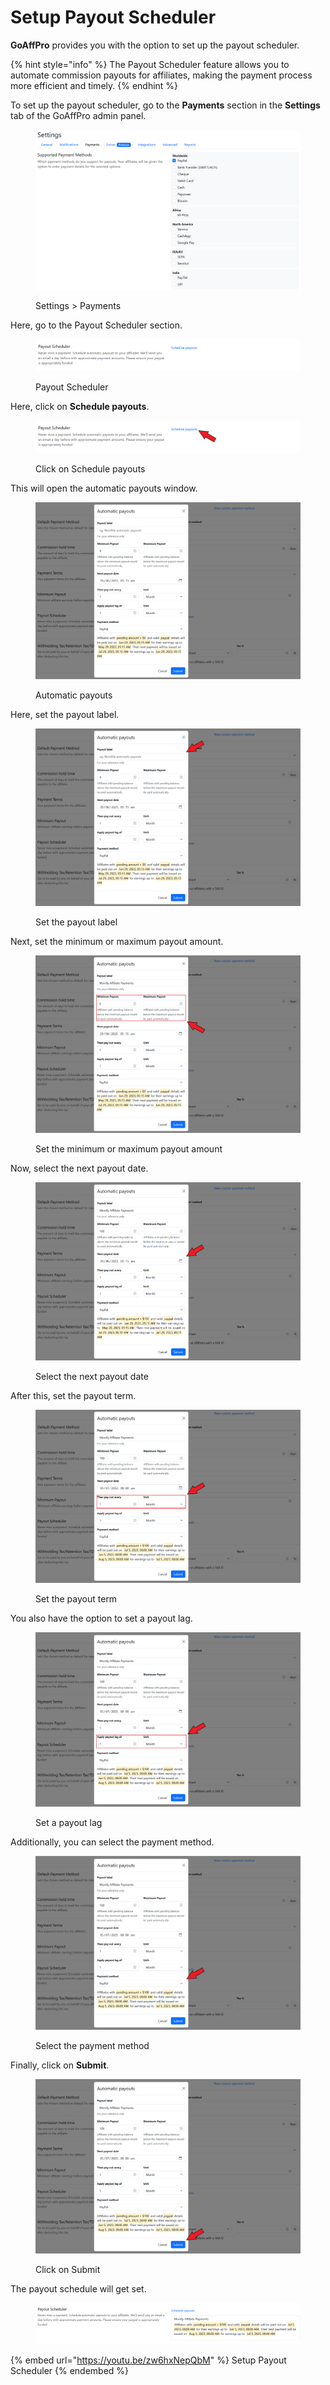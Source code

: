 # Setup Payout Scheduler

**GoAffPro** provides you with the option to set up the payout scheduler.&#x20;

{% hint style="info" %}
The Payout Scheduler feature allows you to automate commission payouts for affiliates, making the payment process more efficient and timely.
{% endhint %}

To set up the payout scheduler, go to the **Payments** section in the **Settings** tab of the GoAffPro admin panel.

<figure><img src="../../.gitbook/assets/image (1397).png" alt=""><figcaption><p>Settings > Payments</p></figcaption></figure>

Here, go to the Payout Scheduler section.

<figure><img src="../../.gitbook/assets/image (1301).png" alt=""><figcaption><p>Payout Scheduler</p></figcaption></figure>

Here, click on **Schedule payouts**.

<figure><img src="../../.gitbook/assets/Screenshot 2023-05-29 1716128.png" alt=""><figcaption><p>Click on Schedule payouts</p></figcaption></figure>

This will open the automatic payouts window.

<figure><img src="../../.gitbook/assets/image (1396).png" alt=""><figcaption><p>Automatic payouts</p></figcaption></figure>

Here, set the payout label.

<figure><img src="../../.gitbook/assets/Screenshot 2023-05-29 171745.png" alt=""><figcaption><p>Set the payout label</p></figcaption></figure>

Next, set the minimum or maximum payout amount.

<figure><img src="../../.gitbook/assets/Screenshot 2023-05-29 171815.png" alt=""><figcaption><p>Set the minimum or maximum payout amount</p></figcaption></figure>

Now, select the next payout date.

<figure><img src="../../.gitbook/assets/Screenshot 2023-05-29 171901.png" alt=""><figcaption><p>Select the next payout date</p></figcaption></figure>

After this, set the payout term.

<figure><img src="../../.gitbook/assets/Screenshot 2023-05-29 172025.png" alt=""><figcaption><p>Set the payout term</p></figcaption></figure>

You also have the option to set a payout lag.

<figure><img src="../../.gitbook/assets/Screenshot 2023-05-29 172217 (1).png" alt=""><figcaption><p>Set a payout lag</p></figcaption></figure>

Additionally, you can select the payment method.

<figure><img src="../../.gitbook/assets/Screenshot 2023-05-29 1172217.png" alt=""><figcaption><p>Select the payment method</p></figcaption></figure>

Finally, click on **Submit**.

<figure><img src="../../.gitbook/assets/Screenshot 2023-05-29 172217.png" alt=""><figcaption><p>Click on Submit</p></figcaption></figure>

The payout schedule will get set.

<figure><img src="../../.gitbook/assets/image (1587).png" alt=""><figcaption></figcaption></figure>

{% embed url="https://youtu.be/zw6hxNepQbM" %}
Setup Payout Scheduler
{% endembed %}
